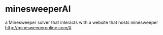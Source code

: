 # minesweeperAI

a Minesweeper solver that interacts with a website that hosts minesweeper
http://minesweeperonline.com/#